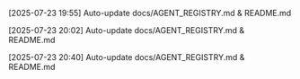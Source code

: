
[2025-07-23 19:55] Auto-update docs/AGENT_REGISTRY.md & README.md

[2025-07-23 20:02] Auto-update docs/AGENT_REGISTRY.md & README.md

[2025-07-23 20:40] Auto-update docs/AGENT_REGISTRY.md & README.md
